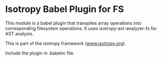 Isotropy Babel Plugin for FS
============================
This module is a babel plugin that transpiles array operations into corresponding filesystem operations.
It uses isotropy-ast-analyzer-fs for AST analysis.

This is part of the isotropy framework (www.isotropy.org).

Include the plugin in .babelrc file.
